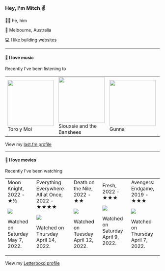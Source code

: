<article><h3>Hey, I&#x27;m Mitch ✌️</h3><section><p>🙆‍♂️ he, him</p><p>📍 Melbourne, Australia</p><p>💻 I like building websites</p></section><hr/><section><h4>💽 I love music</h4><p>Recently I&#x27;ve been listening to</p><table><tbody><td><img src="https://lastfm.freetls.fastly.net/i/u/174s/8ccf46329bfb46e0ab7ffced0b1ba8d2.png" height="150px" alt="" role="presentation"/><br/>Toro y Moi</td><td><img src="https://lastfm.freetls.fastly.net/i/u/174s/7653da5c1d3d4aebca9a1e1378b90cc0.png" height="150px" alt="" role="presentation"/><br/>Siouxsie and the Banshees</td><td><img src="https://lastfm.freetls.fastly.net/i/u/174s/838ce453d3ac787d7509edf5495b7ce1.png" height="150px" alt="" role="presentation"/><br/>Gunna</td><td><img src="https://lastfm.freetls.fastly.net/i/u/174s/60615ead3d8383e70e84a526817de4bf.png" height="150px" alt="" role="presentation"/><br/>Mazzy Star</td><td><img src="https://lastfm.freetls.fastly.net/i/u/174s/0752825381bbda1c33e0117bac01d342.png" height="150px" alt="" role="presentation"/><br/>Hawkwind</td></tbody></table><span>View my <a href="https://www.last.fm/user/mylsb">last.fm profile</a></span></section><hr/><section><h4>📼 I love movies</h4><p>Recently I&#x27;ve been watching</p><table><tbody><td>Moon Knight, 2022 - ★½<br/><span> <p><img src="https://a.ltrbxd.com/resized/film-poster/8/3/9/7/7/4/839774-moon-knight-0-500-0-750-crop.jpg?k=0b17ea7ea6"/></p> <p>Watched on Saturday May 7, 2022.</p> </span></td><td>Everything Everywhere All at Once, 2022 - ★★★★<br/><span> <p><img src="https://a.ltrbxd.com/resized/film-poster/4/7/4/4/7/4/474474-everything-everywhere-all-at-once-0-500-0-750-crop.jpg?k=dd5cf2c0f9"/></p> <p>Watched on Thursday April 14, 2022.</p> </span></td><td>Death on the Nile, 2022 - ★★<br/><span> <p><img src="https://a.ltrbxd.com/resized/film-poster/4/3/4/9/1/3/434913-death-on-the-nile-0-500-0-750-crop.jpg?k=5648f3d227"/></p> <p>Watched on Tuesday April 12, 2022.</p> </span></td><td>Fresh, 2022 - ★★★<br/><span> <p><img src="https://a.ltrbxd.com/resized/film-poster/7/0/6/0/6/4/706064-fresh-0-500-0-750-crop.jpg?k=4e4b7dcc98"/></p> <p>Watched on Saturday April 9, 2022.</p> </span></td><td>Avengers: Endgame, 2019 - ★★★<br/><span> <p><img src="https://a.ltrbxd.com/resized/film-poster/2/2/6/6/6/0/226660-avengers-endgame-0-500-0-750-crop.jpg?k=3de418c2f3"/></p> <p>Watched on Thursday April 7, 2022.</p> </span></td></tbody></table><span>View my <a href="https://letterboxd.com/myslab/">Letterboxd profile</a></span></section></article>
